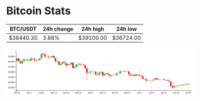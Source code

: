 # Bitcoin Stats

BTC/USDT|24h change|24h high|24h low|
|---|---|---|---|
|$38440.30|3.88%|$39100.00|$36724.00|

<img src="./chart.svg">
